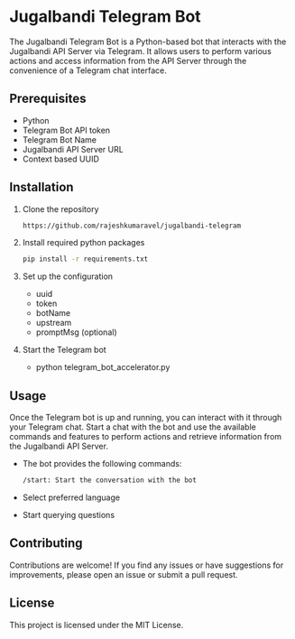 # Jugalbandi Telegram Bot

The Jugalbandi Telegram Bot is a Python-based bot that interacts with the Jugalbandi API Server via Telegram. It allows users to perform various actions and access information from the API Server through the convenience of a Telegram chat interface.

## Prerequisites

- Python
- Telegram Bot API token
- Telegram Bot Name
- Jugalbandi API Server URL
- Context based UUID

## Installation

1. Clone the repository

   ```bash
   https://github.com/rajeshkumaravel/jugalbandi-telegram

2. Install required python packages

   ```bash
   pip install -r requirements.txt

3. Set up the configuration

   - uuid
   - token
   - botName
   - upstream
   - promptMsg (optional)

5. Start the Telegram bot

   - python telegram_bot_accelerator.py

## Usage

Once the Telegram bot is up and running, you can interact with it through your Telegram chat. Start a chat with the bot and use the available commands and features to perform actions and retrieve information from the Jugalbandi API Server.

  - The bot provides the following commands:

    ```bash
    /start: Start the conversation with the bot

  - Select preferred language
  - Start querying questions

## Contributing
Contributions are welcome! If you find any issues or have suggestions for improvements, please open an issue or submit a pull request.

## License
This project is licensed under the MIT License.
